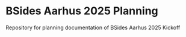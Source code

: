 # BSides Aarhus 2025 Planning  

Repository for planning documentation of BSides Aarhus 2025 Kickoff
